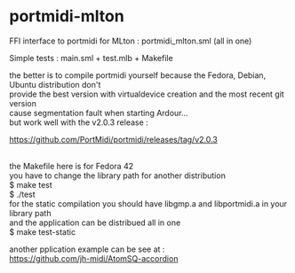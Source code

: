 # portmidi-mlton
FFI interface to portmidi for MLton : <cr>
portmidi_mlton.sml (all in one)

Simple tests : main.sml + test.mlb + Makefile

the better is to compile portmidi yourself because the Fedora, Debian, Ubuntu distribution don't <br>
provide the best version with virtualdevice creation and the most recent git version <br>
cause segmentation fault when starting Ardour...<br>
but work well with the v2.0.3 release : <br>

https://github.com/PortMidi/portmidi/releases/tag/v2.0.3<br>


<br>
the Makefile here is for Fedora 42<br>
you have to change the library path for another distribution<br>
$ make test </br>
$ ./test<br>
for the static compilation you should have libgmp.a and libportmidi.a in your library path<br>
and the application can be distribued all in one<br>
$ make test-static<br>

another pplication example can be see at :<br>
https://github.com/jh-midi/AtomSQ-accordion








